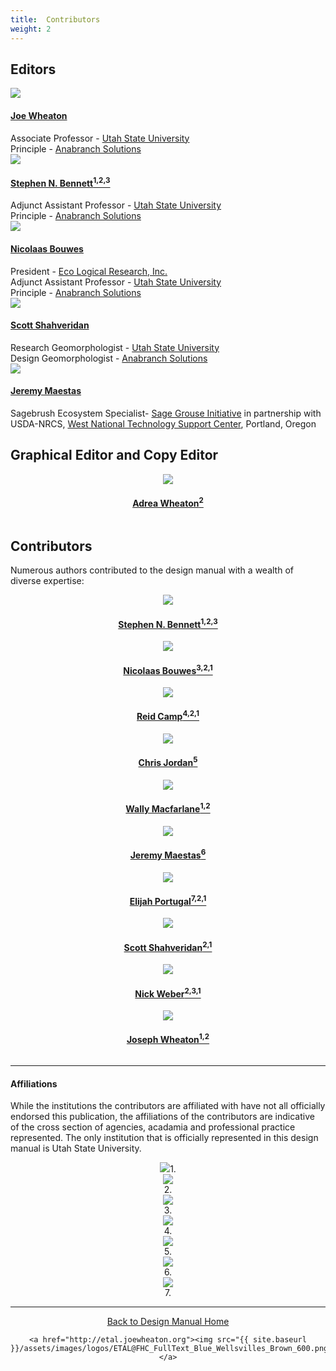 ```yaml
---
title:  Contributors
weight: 2
---
```


## Editors

<div class="row small-up-2 medium-up-2 large-up-3">
  <div class="column column-block">
    <a href="http://joewheaton.org"><img src="{{ site.baseurl }}/assets/images/people/Wheaton_round.png"></a>
    <h4><a href="http://joewheaton.org">Joe Wheaton</a></h4>
    Associate Professor - <a href="http://qcnr.usu.edu/wats//">Utah State University</a><br>
    Principle - <a href="http://anabranchsolutions.com">Anabranch Solutions</a>
  </div>
  
  <div class="column column-block">
    <a href="https://www.researchgate.net/profile/Stephen_Bennett8"><img src="{{ site.baseurl }}/assets/images/people/bennett-round_orig.png"></a>
    <h4><a href="https://www.researchgate.net/profile/Stephen_Bennett8">Stephen N. Bennett<sup>1,2,3</sup></a></h4>
    Adjunct Assistant Professor - <a href="http://qcnr.usu.edu/wats//">Utah State University</a><br>
    Principle - <a href="http://anabranchsolutions.com">Anabranch Solutions</a>
  </div>
  
  <div class="column column-block">
    <a href="https://www.researchgate.net/profile/Nick_Bouwes"><img src="{{ site.baseurl }}/assets/images/people/bouwes-round_1_orig.png"></a>
    <h4><a href="https://www.researchgate.net/profile/Nick_Bouwes">Nicolaas Bouwes</a></h4>
    President - <a href="https://www.eco-logical-research.com/">Eco Logical Research, Inc.</a><br>
    Adjunct Assistant Professor - <a href="http://qcnr.usu.edu/wats//">Utah State University</a><br>
    Principle - <a href="http://anabranchsolutions.com">Anabranch Solutions</a>
  </div>
  
<div class="column column-block">
    <a href="https://www.researchgate.net/profile/Scott_Shahverdian"><img src="{{ site.baseurl }}/assets/images/people/shahverdian-round_1.png"></a>
    <h4><a href="http://www.anabranchsolutions.com/associates.html">Scott Shahveridan</a></h4>
   Research Geomorphologist - <a href="http://qcnr.usu.edu/wats//">Utah State University</a><br>   
   Design Geomorphologist - <a href="http://anabranchsolutions.com">Anabranch Solutions</a>
  </div>
<div class="column column-block">
    <a href="https://www.researchgate.net/profile/Jeremy_Maestas"><img src="{{ site.baseurl }}/assets/images/people/Maestas_round.png"></a>
    <h4><a href="https://www.researchgate.net/profile/Jeremy_Maestas">Jeremy Maestas</a></h4>
    Sagebrush Ecosystem Specialist- <a href="https://www.sagegrouseinitiative.com/about/meet-our-staff/">Sage Grouse Initiative</a> in partnership with USDA-NRCS, <a href="https://www.nrcs.usda.gov/wps/portal/nrcs/main/national/wntsc/">West National Technology Support Center</a>, Portland, Oregon
  </div>


</div>


## Graphical Editor and Copy Editor
<div class="row small-up-2 medium-up-2 large-up-4" align="center">
  <div class="column column-block">
    <a href="http://www.anabranchsolutions.com/staff.html"><img src="{{ site.baseurl }}/assets/images/people/adrea-round_orig.png"></a>
    <h4><a href="http://www.anabranchsolutions.com/staff.html">Adrea Wheaton<sup>2</sup></a></h4>
  </div>
</div>

## Contributors

Numerous authors contributed to the design manual with a wealth of diverse expertise:

<div class="row small-up-2 medium-up-2 large-up-4" align="center">
  <div class="column column-block">
    <a href="https://www.researchgate.net/profile/Stephen_Bennett8"><img src="{{ site.baseurl }}/assets/images/people/bennett-round_orig.png"></a>
    <h4><a href="https://www.researchgate.net/profile/Stephen_Bennett8">Stephen N. Bennett<sup>1,2,3</sup></a></h4>
  </div>
  <div class="column column-block">
    <a href="https://www.researchgate.net/profile/Nick_Bouwes"><img src="{{ site.baseurl }}/assets/images/people/bouwes-round_1_orig.png"></a>
    <h4><a href="https://www.researchgate.net/profile/Nick_Bouwes">Nicolaas Bouwes<sup>3,2,1</sup></a></h4>
  </div>

  <div class="column column-block">
    <a href="https://www.researchgate.net/profile/Reid_Camp"><img src="{{ site.baseurl }}/assets/images/people/camp-round_orig.png"></a>
    <h4><a href="https://www.researchgate.net/profile/Reid_Camp">Reid Camp<sup>4,2,1</sup></a></h4>
  </div>
</div>

<div class="row small-up-2 medium-up-2 large-up-4" align="center">
  <div class="column column-block">
    <a href="https://www.researchgate.net/profile/Chris_Jordan3"><img src="{{ site.baseurl }}/assets/images/people/Jordan_round.png"></a>
    <h4><a href="https://www.researchgate.net/profile/Chris_Jordan3">Chris Jordan<sup>5</sup></a></h4>
  </div>

   <div class="column column-block">
    <a href="https://www.researchgate.net/profile/William_Macfarlane"><img src="{{ site.baseurl }}/assets/images/people/Macfarlane_round.png"></a>
    <h4><a href="https://www.researchgate.net/profile/William_Macfarlane">Wally Macfarlane<sup>1,2</sup></a></h4>
  </div>
  <div class="column column-block">
    <a href="https://www.researchgate.net/profile/Jeremy_Maestas"><img src="{{ site.baseurl }}/assets/images/people/Maestas_round.png"></a>
    <h4><a href="https://www.researchgate.net/profile/Jeremy_Maestas">Jeremy Maestas<sup>6</sup></a></h4>
  </div>
</div>

<div class="row small-up-2 medium-up-2 large-up-4" align="center">
  <div class="column column-block">
    <a href="https://www.researchgate.net/profile/Elijah_Portugal"><img src="{{ site.baseurl }}/assets/images/people/portugal-round_orig.png"></a>
    <h4><a href="https://www.researchgate.net/profile/Elijah_Portugal">Elijah Portugal<sup>7,2,1</sup></a></h4>
  </div>
  <div class="column column-block">
	<a href="https://www.researchgate.net/profile/Scott_Shahverdian"><img src="{{ site.baseurl }}/assets/images/people/shahverdian-round_1.png"></a>
    <h4><a href="https://www.researchgate.net/profile/Scott_Shahverdian">Scott Shahveridan<sup>2,1</sup></a></h4>
  </div>
   <div class="column column-block">
    <a href="https://www.researchgate.net/profile/Nick_Weber2"><img src="{{ site.baseurl }}/assets/images/people/webber-round_1_orig.png"></a>
    <h4><a href="https://www.researchgate.net/profile/Nick_Weber2">Nick Weber<sup>2,3,1</sup></a></h4>
  </div>
  <div class="column column-block">
    <a href="https://www.researchgate.net/profile/Joseph_Wheaton"><img src="{{ site.baseurl }}/assets/images/people/Wheaton_round.png"></a>
    <h4><a href="https://www.researchgate.net/profile/Joseph_Wheaton">Joseph Wheaton<sup>1,2</sup></a></h4>
  </div>
</div>


-----

#### Affiliations

While the institutions the contributors are affiliated with have not all officially endorsed this publication, the affiliations of the contributors are indicative of the cross section of agencies, acadamia and professional practice represented. The only institution that is officially represented in this design manual is Utah State University.

<div class="row small-up-2 medium-up-2 large-up-4" align="center">
  <div class="column column-block">
    <a href="https://qcnr.usu.edu/wats/index"><img src="{{ site.baseurl }}/assets/images/sponsors/USU.png"></a>1. 
  </div>
  <div class="column column-block">
	<a href="http://www.anabranchsolutions.com"><img src="{{ site.baseurl }}/assets/images/sponsors/anabranchsolutionslogo-square-450_10.png"></a><br>2. 

  </div>
   <div class="column column-block">
    <a href="https://www.eco-logical-research.com/"><img src="{{ site.baseurl }}/assets/images/sponsors/ELR.png"></a><br>3.

  </div>
  <div class="column column-block">
    <a href="https://www.fishsciences.net/"><img src="{{ site.baseurl }}/assets/images/logos/cramer.png"></a><br>4.
  </div>
</div>

<div class="row small-up-2 medium-up-2 large-up-4" align="center">
  <div class="column column-block">
    <a href="https://www.nwfsc.noaa.gov/"><img src="{{ site.baseurl }}/assets/images/sponsors/NOAA.png"></a><br>5. 
  </div>

   <div class="column column-block">
    <a href="https://www.nrcs.usda.gov/wps/portal/nrcs/detailfull/national/about/leadership/centers/?cid=NRCS143_021469"><img src="{{ site.baseurl }}/assets/images/sponsors/usda-nrcs-logo_1_orig.png"></a><br>6.

  </div>
  <div class="column column-block">
    <a href="https://www.wildlife.ca.gov/"><img src="{{ site.baseurl }}/assets/images/sponsors/CDFW.png"></a><br>7.
  </div>
</div>



------
<div align="center">
	<a class="hollow button" href="{{ site.baseurl }}/"><i class="fa fa-arrow-circle-left" aria-hidden="true"></i>  Back to Design Manual Home <i class="fa fa-book" aria-hidden="true"></i></a>

    <a href="http://etal.joewheaton.org"><img src="{{ site.baseurl }}/assets/images/logos/ETAL@FHC_FullText_Blue_Wellsvilles_Brown_600.png"></a>

</div>